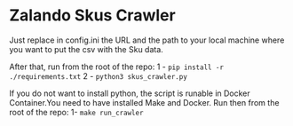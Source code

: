 # Zalando Skus Crawler
Just replace in config.ini the URL and the path to your local machine where you want to 
put the csv with the Sku data.

After that, run from the root of the repo:
1 - ```pip install -r ./requirements.txt```
2 - ```python3 skus_crawler.py```

If you do not want to install python, the script is runable in Docker Container.You need to have installed Make and
Docker. Run then from the root of the repo:
1- ```make run_crawler```